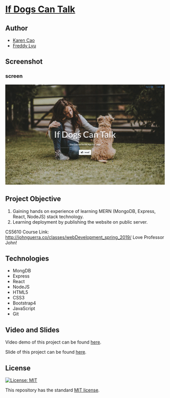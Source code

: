 # [If Dogs Can Talk](https://qimincao.github.io/HomePage_Karen/)

## Author
- [Karen Cao](https://qimincao.github.io/HomePage_Karen/)
- [Freddy Lyu](https://freddydoesit.github.io/freddy/)

## Screenshot
### screen
![screenshot](imgs/GifForP2.gif)

## Project Objective
1. Gaining hands on experience of learning MERN (MongoDB, Express, React, NodeJS) stack technology.
2. Learning deployment by publishing the website on public server.

  CS5610 Course Link: http://johnguerra.co/classes/webDevelopment_spring_2019/ Love Professor John!


## Technologies

- MongDB
- Express
- React
- NodeJS
- HTML5
- CSS3
- Bootstrap4
- JavaScript
- Git

## Video and Slides
Video demo of this project can be found [here](https://youtu.be/k_eF_y8wGkQ). 

Slide of this project can be found [here](https://docs.google.com/presentation/d/17vlSNo488lnpI5C4PXtUk3kNIzWxC-7fUv9CdBBeZhg/edit#slide=id.p).


## License
[![License: MIT](https://img.shields.io/badge/License-MIT-yellow.svg)](https://opensource.org/licenses/MIT)

This repository has the standard [MIT license](https://opensource.org/licenses/MIT). 